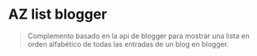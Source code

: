 # AZ list blogger

> Complemento basado en la api de blogger para mostrar una lista en orden alfabético de todas las entradas de un blog en blogger.

